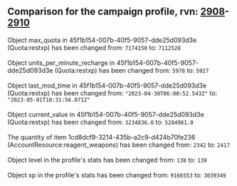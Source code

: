 ## Comparison for the campaign profile, rvn: [2908](https://github.com/PRO100KatYT/FortniteProfileRevisions/tree/main/profiles/campaign/2908%20campaign.json)-[2910](https://github.com/PRO100KatYT/FortniteProfileRevisions/tree/main/profiles/campaign/2910%20campaign.json)

Object max_quota in 45f1b154-007b-40f5-9057-dde25d093d3e (Quota:restxp) has been changed from: `7174150` to: `7112528`
<br><br>
Object units_per_minute_recharge in 45f1b154-007b-40f5-9057-dde25d093d3e (Quota:restxp) has been changed from: `5978` to: `5927`
<br><br>
Object last_mod_time in 45f1b154-007b-40f5-9057-dde25d093d3e (Quota:restxp) has been changed from: `"2023-04-30T06:00:52.543Z"` to: `"2023-05-01T18:31:56.071Z"`
<br><br>
Object current_value in 45f1b154-007b-40f5-9057-dde25d093d3e (Quota:restxp) has been changed from: `3234836.0` to: `5284981.0`
<br><br>
The quantity of item 1cd8dcf9-3214-435b-a2c9-d424b70fe236 (AccountResource:reagent_weapons) has been changed from: `2342` to: `2417`
<br><br>
Object level in the profile's stats has been changed from: `138` to: `139`
<br><br>
Object xp in the profile's stats has been changed from: `9166553` to: `3039349`
<br><br>
